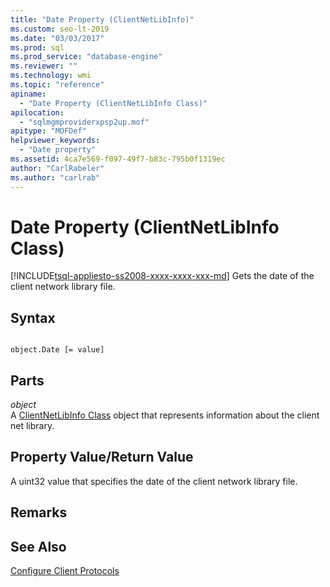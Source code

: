 ```yaml
---
title: "Date Property (ClientNetLibInfo)"
ms.custom: seo-lt-2019
ms.date: "03/03/2017"
ms.prod: sql
ms.prod_service: "database-engine"
ms.reviewer: ""
ms.technology: wmi
ms.topic: "reference"
apiname: 
  - "Date Property (ClientNetLibInfo Class)"
apilocation: 
  - "sqlmgmproviderxpsp2up.mof"
apitype: "MOFDef"
helpviewer_keywords: 
  - "Date property"
ms.assetid: 4ca7e569-f097-49f7-b83c-795b0f1319ec
author: "CarlRabeler"
ms.author: "carlrab"
---
```

# Date Property (ClientNetLibInfo Class)
[!INCLUDE[tsql-appliesto-ss2008-xxxx-xxxx-xxx-md](../../../includes/applies-to-version/sqlserver.md)]
  Gets the date of the client network library file.  
  
## Syntax  
  
```  
  
object.Date [= value]  
```  
  
## Parts  
 *object*  
 A [ClientNetLibInfo Class](../../../relational-databases/wmi-provider-configuration-classes/clientnetlibinfo-class/clientnetlibinfo-class.md) object that represents information about the client net library.  
  
## Property Value/Return Value  
 A uint32 value that specifies the date of the client network library file.  
  
## Remarks  
  
## See Also  
 [Configure Client Protocols](https://technet.microsoft.com/library/ms181035.aspx)  
  
  
